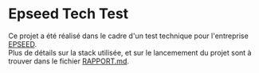 # Epseed Tech Test

Ce projet a été réalisé dans le cadre d'un test technique pour l'entreprise [EPSEED](https://fr.linkedin.com/company/epseed).  
Plus de détails sur la stack utilisée, et sur le lancemement du projet sont à trouver dans le fichier [RAPPORT.md](RAPPORT.md).